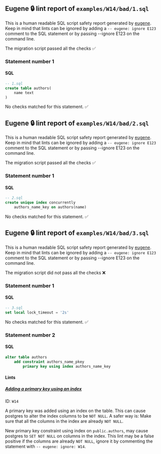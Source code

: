 ## Eugene 🔒 lint report of `examples/W14/bad/1.sql`

This is a human readable SQL script safety report generated by [eugene](https://github.com/kaaveland/eugene).
Keep in mind that lints can be ignored by adding a `-- eugene: ignore E123` comment to the SQL statement
or by passing --ignore E123 on the command line.

The migration script passed all the checks ✅

### Statement number 1
#### SQL
```sql
-- 1.sql
create table authors(
    name text
)
```
No checks matched for this statement. ✅

## Eugene 🔒 lint report of `examples/W14/bad/2.sql`

This is a human readable SQL script safety report generated by [eugene](https://github.com/kaaveland/eugene).
Keep in mind that lints can be ignored by adding a `-- eugene: ignore E123` comment to the SQL statement
or by passing --ignore E123 on the command line.

The migration script passed all the checks ✅

### Statement number 1
#### SQL
```sql
-- 2.sql
create unique index concurrently
    authors_name_key on authors(name)
```
No checks matched for this statement. ✅

## Eugene 🔒 lint report of `examples/W14/bad/3.sql`

This is a human readable SQL script safety report generated by [eugene](https://github.com/kaaveland/eugene).
Keep in mind that lints can be ignored by adding a `-- eugene: ignore E123` comment to the SQL statement
or by passing --ignore E123 on the command line.

The migration script did not pass all the checks ❌

### Statement number 1
#### SQL
```sql
-- 3.sql
set local lock_timeout = '2s'
```
No checks matched for this statement. ✅
### Statement number 2
#### SQL
```sql
alter table authors
    add constraint authors_name_pkey
        primary key using index authors_name_key
```
#### Lints

##### [Adding a primary key using an index](https://kaveland.no/eugene/hints/W14/)

ID: `W14`

A primary key was added using an index on the table. This can cause postgres to alter the index columns to be `NOT NULL`. A safer way is: Make sure that all the columns in the index are already `NOT NULL`.

New primary key constraint using index on `public.authors`, may cause postgres to `SET NOT NULL` on columns in the index. This lint may be a false positive if the columns are already `NOT NULL`, ignore it by commenting the statement with `-- eugene: ignore: W14`.
